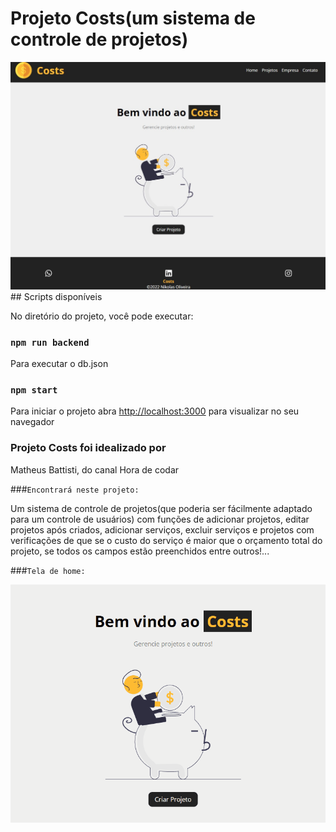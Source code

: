 # Projeto Costs(um sistema de controle de projetos)
<img src='./readme/home.jpg'/>
## Scripts disponíveis 

No diretório do projeto, você pode executar:

### `npm run backend`

Para executar o db.json

### `npm start`

Para iniciar o projeto
abra [http://localhost:3000](http://localhost:3000) para visualizar no seu navegador


### Projeto Costs foi idealizado por 
Matheus Battisti, do canal Hora de codar


###`Encontrará neste projeto:`

Um sistema de controle de projetos(que poderia ser fácilmente adaptado para um controle de usuários)
com funções de adicionar projetos, editar projetos após criados, adicionar serviços, excluir serviços e projetos
com verificações de que se o custo do serviço é maior que o orçamento total do projeto, se todos os campos estão preenchidos
entre outros!...




###`Tela de home:`

<img src='./readme/Criandoprojeto.gif' />

